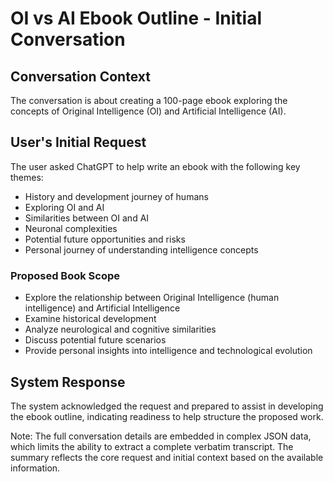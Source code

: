 # OI vs AI Ebook Outline - Initial Conversation

## Conversation Context
The conversation is about creating a 100-page ebook exploring the concepts of Original Intelligence (OI) and Artificial Intelligence (AI).

## User's Initial Request
The user asked ChatGPT to help write an ebook with the following key themes:
- History and development journey of humans
- Exploring OI and AI
- Similarities between OI and AI
- Neuronal complexities
- Potential future opportunities and risks
- Personal journey of understanding intelligence concepts

### Proposed Book Scope
- Explore the relationship between Original Intelligence (human intelligence) and Artificial Intelligence
- Examine historical development
- Analyze neurological and cognitive similarities
- Discuss potential future scenarios
- Provide personal insights into intelligence and technological evolution

## System Response
The system acknowledged the request and prepared to assist in developing the ebook outline, indicating readiness to help structure the proposed work.

Note: The full conversation details are embedded in complex JSON data, which limits the ability to extract a complete verbatim transcript. The summary reflects the core request and initial context based on the available information.